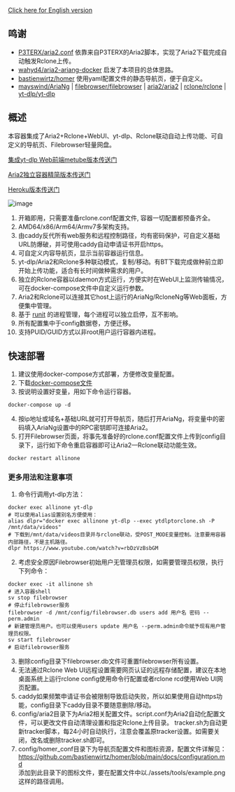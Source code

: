 [Click here for English version](https://github.com/wy580477/Aria2-AIO-Container/blob/lite/README_en.md)

## 鸣谢

- [P3TERX/aria2.conf](https://github.com/P3TERX/aria2.conf)  依靠来自P3TERX的Aria2脚本，实现了Aria2下载完成自动触发Rclone上传。
- [wahyd4/aria2-ariang-docker](https://github.com/wahyd4/aria2-ariang-docker)  启发了本项目的总体思路。
- [bastienwirtz/homer](https://github.com/bastienwirtz/homer)  使用yaml配置文件的静态导航页，便于自定义。
- [mayswind/AriaNg](https://github.com/mayswind/AriaNg) | [filebrowser/filebrowser](https://github.com/filebrowser/filebrowser) | [aria2/aria2](https://github.com/aria2/aria2) | [rclone/rclone](https://github.com/rclone/rclone) | [yt-dlp/yt-dlp](https://github.com/yt-dlp/yt-dlp)

## 概述

本容器集成了Aria2+Rclone+WebUI、yt-dlp、Rclone联动自动上传功能、可自定义的导航页、Filebrowser轻量网盘。  

[集成yt-dlp Web前端metube版本传送门](https://github.com/wy580477/Aria2-AIO-Container)

[Aria2独立容器精简版本传送门](https://github.com/wy580477/Aria2-Container-for-Rclone)

[Heroku版本传送门](https://github.com/wy580477/Heroku-All-In-One-APP)

![image](https://user-images.githubusercontent.com/98247050/165737452-b74ec7e0-0d15-4014-bc07-f2e85b6bc648.png)

 1. 开箱即用，只需要准备rclone.conf配置文件, 容器一切配置都预备齐全。
 2. AMD64/x86/Arm64/Armv7多架构支持。
 3. 由caddy反代所有web服务和远程控制路径，均有密码保护，可自定义基础URL防爆破，并可使用caddy自动申请证书开启https。
 4. 可自定义内容导航页，显示当前容器运行信息。
 5. yt-dlp/Aria2和Rclone多种联动模式，复制/移动。有BT下载完成做种前立即开始上传功能，适合有长时间做种需求的用户。
 6. 独立的Rclone容器以daemon方式运行，方便实时在WebUI上监测传输情况，可在docker-compose文件中自定义运行参数。
 7. Aria2和Rclone可以连接其它host上运行的AriaNg/RcloneNg等Web面板，方便集中管理。
 8. 基于 [runit](http://smarden.org/runit/index.html) 的进程管理，每个进程可以独立启停，互不影响。
 9. 所有配置集中于config数据卷，方便迁移。
 10. 支持PUID/GUID方式以非root用户运行容器内进程。

## 快速部署

 1. 建议使用docker-compose方式部署，方便修改变量配置。
 2. 下载[docker-compose文件](https://github.com/wy580477/Aria2-AIO-Container/blob/lite/docker-compose.yml)
 3. 按说明设置好变量，用如下命令运行容器。

```
docker-compose up -d
```

 4. 按ip地址或域名+基础URL就可打开导航页，随后打开AriaNg，将变量中的密码填入AriaNg设置中的RPC密钥即可连接Aria2。
 5. 打开Filebrowser页面，将事先准备好的rclone.conf配置文件上传到config目录下，运行如下命令重启容器即可让Aria2—Rclone联动功能生效。

```
docker restart allinone
```

### 更多用法和注意事项  

 1. 命令行调用yt-dlp方法：

```
docker exec allinone yt-dlp
# 可以使用alias设置别名方便使用：  
alias dlpr="docker exec allinone yt-dlp --exec ytdlptorclone.sh -P /mnt/data/videos"
# 下载到/mnt/data/videos目录并与rclone联动，受POST_MODE变量控制。注意要用容器内部路径，不是主机路径。
dlpr https://www.youtube.com/watch?v=rbDzVzBsbGM
```

 2. 考虑安全原因Filebrowser初始用户无管理员权限，如需要管理员权限，执行下列命令：

```
docker exec -it allinone sh
# 进入容器shell
sv stop filebrowser
# 停止filebrowser服务
filebrowser -d /mnt/config/filebrowser.db users add 用户名 密码 --perm.admin
# 新建管理员用户。也可以使用users update 用户名 --perm.admin命令赋予现有用户管理员权限。
sv start filebrowser
# 启动filebrowser服务
```

 3. 删除config目录下filebrowser.db文件可重置filebrowser所有设置。
 4. 无法通过Rclone Web UI远程设置需要网页认证的远程存储配置，建议在本地桌面系统上运行rclone config使用命令行配置或者rclone rcd使用Web UI网页配置。
 5. caddy如果频繁申请证书会被限制导致启动失败，所以如果使用自动https功能，config目录下caddy目录不要随意删除/移动。
 6. config/aria2目录下为Aria2相关配置文件。script.conf为Aria2自动化配置文件，可以更改文件自动清理设置和指定Rclone上传目录。
    tracker.sh为自动更新tracker脚本，每24小时自动执行，注意会覆盖原tracker设置。如需要关闭，改名或删除tracker.sh即可。
 7. config/homer_conf目录下为导航页配置文件和图标资源，配置文件详解见：<https://github.com/bastienwirtz/homer/blob/main/docs/configuration.md>  
    添加到此目录下的图标文件，要在配置文件中以./assets/tools/example.png这样的路径调用。
